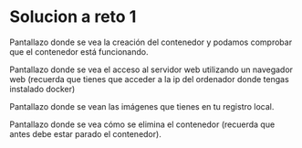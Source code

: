 # Solucion a reto 1

Pantallazo donde se vea la creación del contenedor y podamos comprobar que el contenedor está funcionando.

Pantallazo donde se vea el acceso al servidor web utilizando un navegador web (recuerda que tienes que acceder a la ip del ordenador donde tengas instalado docker)

Pantallazo donde se vean las imágenes que tienes en tu registro local.

Pantallazo donde se vea cómo se elimina el contenedor (recuerda que antes debe estar parado el contenedor).
